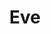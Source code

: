 ---
title: Eve
crosslinks:
- evejobs
- livven
- anti_gif_bot
- xkcd
- autourbanbot
- Praisebob
- Bravenewbies
- youtubot
- ProjectDiscovery
- fittings
- alotabot
- New_Eden_Link_Bot
- wormholers
- Karmafleet
- AskReddit
- '2013'
- evenewbies
- pandemichorde
- evedreddit
- blacksharkcult
---